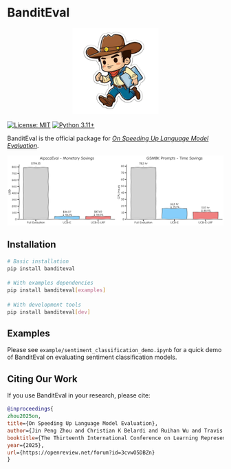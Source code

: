 # BanditEval

<p align="center">
  <img src="assets/bandit.png" alt="BanditEval Logo" width="200"/>
</p>

[![License: MIT](https://img.shields.io/badge/License-MIT-yellow.svg)](https://opensource.org/licenses/MIT)
[![Python 3.11+](https://img.shields.io/badge/python-3.11+-blue.svg)](https://www.python.org/downloads/)

BanditEval is the official package for [_On Speeding Up Language Model Evaluation_](https://arxiv.org/abs/2407.06172).

<p align="center">
  <img src="assets/resource_savings.png" alt="BanditEval Performance" width="600"/>
</p>

## Installation

```bash
# Basic installation
pip install banditeval

# With examples dependencies
pip install banditeval[examples]

# With development tools
pip install banditeval[dev]
```

## Examples
Please see ``example/sentiment_classification_demo.ipynb`` for a quick demo of BanditEval on evaluating sentiment classification models.

## Citing Our Work

If you use BanditEval in your research, please cite:

```bibtex
@inproceedings{
zhou2025on,
title={On Speeding Up Language Model Evaluation},
author={Jin Peng Zhou and Christian K Belardi and Ruihan Wu and Travis Zhang and Carla P Gomes and Wen Sun and Kilian Q Weinberger},
booktitle={The Thirteenth International Conference on Learning Representations},
year={2025},
url={https://openreview.net/forum?id=3cvwO5DBZn}
}
```
